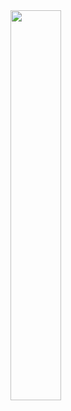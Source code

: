 

<img align="left" width="40%" src= "https://github-readme-stats.vercel.app/api/top-langs/?username=KRE-95&layout=compact"/>


